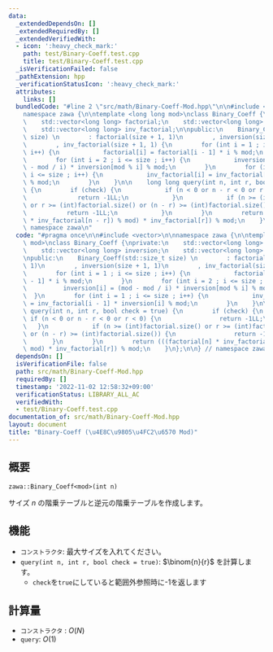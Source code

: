 ```yaml
---
data:
  _extendedDependsOn: []
  _extendedRequiredBy: []
  _extendedVerifiedWith:
  - icon: ':heavy_check_mark:'
    path: test/Binary-Coeff.test.cpp
    title: test/Binary-Coeff.test.cpp
  _isVerificationFailed: false
  _pathExtension: hpp
  _verificationStatusIcon: ':heavy_check_mark:'
  attributes:
    links: []
  bundledCode: "#line 2 \"src/math/Binary-Coeff-Mod.hpp\"\n\n#include <vector>\n\n\
    namespace zawa {\n\ntemplate <long long mod>\nclass Binary_Coeff {\nprivate:\n\
    \    std::vector<long long> factorial;\n    std::vector<long long> inversion;\n\
    \    std::vector<long long> inv_factorial;\n\npublic:\n    Binary_Coeff(std::size_t\
    \ size) \n        : factorial(size + 1, 1)\n        , inversion(size + 1, 1)\n\
    \        , inv_factorial(size + 1, 1) {\n        for (int i = 1 ; i <= size ;\
    \ i++) {\n            factorial[i] = factorial[i - 1] * i % mod;\n        }\n\
    \        for (int i = 2 ; i <= size ; i++) {\n            inversion[i] = (mod\
    \ - mod / i) * inversion[mod % i] % mod;\n        }\n        for (int i = 1 ;\
    \ i <= size ; i++) {\n            inv_factorial[i] = inv_factorial[i - 1] * inversion[i]\
    \ % mod;\n        }\n    }\n\n    long long query(int n, int r, bool check = true)\
    \ {\n        if (check) {\n            if (n < 0 or n - r < 0 or r < 0) {\n  \
    \              return -1LL;\n            }\n            if (n >= (int)factorial.size()\
    \ or r >= (int)factorial.size() or (n - r) >= (int)factorial.size()) {\n     \
    \           return -1LL;\n            }\n        }\n        return (((factorial[n]\
    \ * inv_factorial[n - r]) % mod) * inv_factorial[r]) % mod;\n    }\n};\n\n} //\
    \ namespace zawa\n"
  code: "#pragma once\n\n#include <vector>\n\nnamespace zawa {\n\ntemplate <long long\
    \ mod>\nclass Binary_Coeff {\nprivate:\n    std::vector<long long> factorial;\n\
    \    std::vector<long long> inversion;\n    std::vector<long long> inv_factorial;\n\
    \npublic:\n    Binary_Coeff(std::size_t size) \n        : factorial(size + 1,\
    \ 1)\n        , inversion(size + 1, 1)\n        , inv_factorial(size + 1, 1) {\n\
    \        for (int i = 1 ; i <= size ; i++) {\n            factorial[i] = factorial[i\
    \ - 1] * i % mod;\n        }\n        for (int i = 2 ; i <= size ; i++) {\n  \
    \          inversion[i] = (mod - mod / i) * inversion[mod % i] % mod;\n      \
    \  }\n        for (int i = 1 ; i <= size ; i++) {\n            inv_factorial[i]\
    \ = inv_factorial[i - 1] * inversion[i] % mod;\n        }\n    }\n\n    long long\
    \ query(int n, int r, bool check = true) {\n        if (check) {\n           \
    \ if (n < 0 or n - r < 0 or r < 0) {\n                return -1LL;\n         \
    \   }\n            if (n >= (int)factorial.size() or r >= (int)factorial.size()\
    \ or (n - r) >= (int)factorial.size()) {\n                return -1LL;\n     \
    \       }\n        }\n        return (((factorial[n] * inv_factorial[n - r]) %\
    \ mod) * inv_factorial[r]) % mod;\n    }\n};\n\n} // namespace zawa\n"
  dependsOn: []
  isVerificationFile: false
  path: src/math/Binary-Coeff-Mod.hpp
  requiredBy: []
  timestamp: '2022-11-02 12:58:32+09:00'
  verificationStatus: LIBRARY_ALL_AC
  verifiedWith:
  - test/Binary-Coeff.test.cpp
documentation_of: src/math/Binary-Coeff-Mod.hpp
layout: document
title: "Binary-Coeff (\u4E8C\u9805\u4FC2\u6570 Mod)"
---
```


## 概要
```
zawa::Binary_Coeff<mod>(int n)
```

サイズ $n$ の階乗テーブルと逆元の階乗テーブルを作成します。


## 機能
- `コンストラクタ`: 最大サイズを入れてください。
- `query(int n, int r, bool check = true)`: $\binom{n}{r}$ を計算します。
	- `check`を`true`にしていると範囲外参照時に-1を返します


## 計算量
- `コンストラクタ` : $O(N)$
- `query`: $O(1)$

